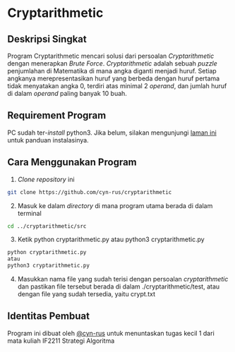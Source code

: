 # Cryptarithmetic

## Deskripsi Singkat
Program Cryptarithmetic mencari solusi dari persoalan *Cryptarithmetic* dengan menerapkan *Brute Force*. *Cryptarithmetic* adalah sebuah *puzzle* penjumlahan di Matematika di mana angka diganti menjadi huruf. Setiap angkanya merepresentasikan huruf yang berbeda dengan huruf pertama tidak menyatakan angka 0, terdiri atas minimal 2 *operand*, dan jumlah huruf di dalam *operand* paling banyak 10 buah.

## Requirement Program
PC sudah ter-*install* python3. Jika belum, silakan mengunjungi [laman ini](https://www.python.org/downloads/) untuk panduan instalasinya.

## Cara Menggunakan Program
1. *Clone repository* ini
```sh
git clone https://github.com/cyn-rus/cryptarithmetic
```
2. Masuk ke dalam *directory* di mana program utama berada di dalam terminal
```sh
cd ../cryptarithmetic/src
```
3. Ketik python cryptarithmetic.py atau python3 cryptarithmetic.py
```sh
python cryptarithmetic.py
atau
python3 cryptarithmetic.py
```
4. Masukkan nama file yang sudah terisi dengan persoalan *cryptarithmetic* dan pastikan file tersebut berada di dalam ./cryptarithmetic/test, atau dengan file yang sudah tersedia, yaitu crypt.txt

## Identitas Pembuat
Program ini dibuat oleh [@cyn-rus](https://github.com/cyn-rus) untuk menuntaskan tugas kecil 1 dari mata kuliah IF2211 Strategi Algoritma
